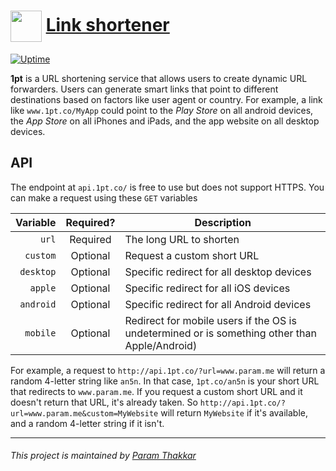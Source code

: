 # <img align="center" width="50" src="https://raw.githubusercontent.com/paramt/1pt/master/resources/favicon/android-chrome-512x512.png">  [Link shortener](https://www.1pt.co)

[![Uptime](https://img.shields.io/uptimerobot/ratio/m782561487-e7e43bdb0203a835e6713721.svg?style=flat-square)](https://status.param.me/782561487)


**1pt** is a URL shortening service that allows users to create dynamic URL forwarders. Users can generate smart links that point to different destinations based on factors like user agent or country. For example, a link like ```www.1pt.co/MyApp``` could point to the *Play Store* on all android devices, the *App Store* on all iPhones and iPads, and the app website on all desktop devices.

## API
The endpoint at ```api.1pt.co/``` is free to use but does not support HTTPS. You can make a request using these `GET` variables

| Variable    | Required? | Description |
| ----------: | :------: | ---------------------------------------------- |
| `url`       | Required | The long URL to shorten                        |
| `custom`    | Optional | Request a custom short URL                     |
| `desktop`   | Optional | Specific redirect for all desktop devices      |
| `apple`     | Optional | Specific redirect for all iOS devices          |
| `android`   | Optional | Specific redirect for all Android devices      |
| `mobile`    | Optional | Redirect for mobile users if the OS is undetermined or is something other than Apple/Android) |

For example, a request to `http://api.1pt.co/?url=www.param.me` will return a random 4-letter string like `an5n`. In that case, `1pt.co/an5n` is your short URL that redirects to `www.param.me`. If you request a custom short URL and it doesn't return that URL, it's already taken. So `http://api.1pt.co/?url=www.param.me&custom=MyWebsite` will return `MyWebsite` if it's available, and a random 4-letter string if it isn't.

-----
###### This project is maintained by [Param Thakkar](https://www.param.me)
